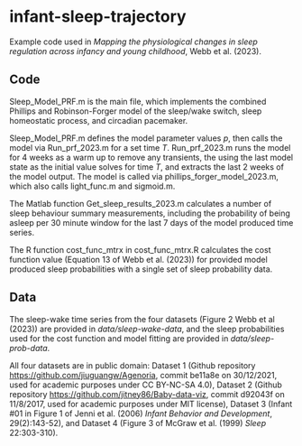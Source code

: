 # infant-sleep-trajectory

Example code used in *Mapping the physiological changes in sleep regulation across infancy and young childhood*, Webb et al. (2023).

## Code

Sleep_Model_PRF.m is the main file, which implements the combined Phillips and Robinson-Forger model of the sleep/wake switch, sleep homeostatic process, and circadian pacemaker.

Sleep_Model_PRF.m defines the model parameter values *p*, then calls the model via Run_prf_2023.m for a set time *T*. Run_prf_2023.m runs the model for 4 weeks as a warm up to remove any transients, the using the last model state as the initial value solves for time *T*, and extracts the last 2 weeks of the model output. The model is called via phillips_forger_model_2023.m, which also calls light_func.m and sigmoid.m.

The Matlab function Get_sleep_results_2023.m calculates a number of sleep behaviour summary measurements, including the probability of being asleep per 30 minute window for the last 7 days of the model produced time series. 

The R function cost_func_mtrx in cost_func_mtrx.R calculates the cost function value (Equation 13 of Webb et al. (2023)) for provided model produced sleep probabilities with a single set of sleep probability data. 

## Data 

The sleep-wake time series from the four datasets (Figure 2 Webb et al (2023)) are provided in *data/sleep-wake-data*, and the sleep probabilities used for the cost function and model fitting are provided in *data/sleep-prob-data*.

All four datasets are in public domain: Dataset 1 (Github repository https://github.com/jiuguangw/Agenoria, commit be11a8e on 30/12/2021, used for academic purposes under CC BY-NC-SA 4.0), Dataset 2 (Github repository https://github.com/jitney86/Baby-data-viz, commit d92043f on 11/8/2017, used for academic purposes under MIT license), Dataset 3 (Infant #01 in Figure 1 of Jenni et al. (2006) *Infant Behavior and Development*, 29(2):143-52), and Dataset 4 (Figure 3 of McGraw et al. (1999) *Sleep* 22:303-310). 